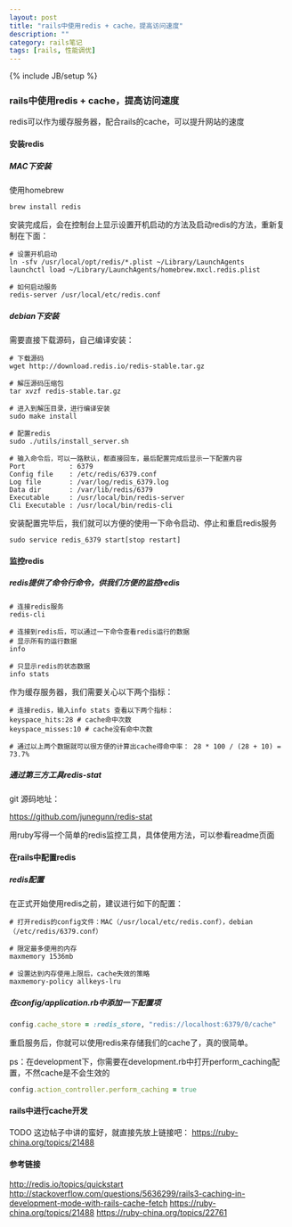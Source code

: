 ```yaml
---
layout: post
title: "rails中使用redis + cache，提高访问速度"
description: ""
category: rails笔记
tags: [rails, 性能调优]
---
```

{% include JB/setup %}

### rails中使用redis + cache，提高访问速度

redis可以作为缓存服务器，配合rails的cache，可以提升网站的速度

#### 安装redis

##### MAC下安装

使用homebrew

```shell
brew install redis
```

安装完成后，会在控制台上显示设置开机启动的方法及启动redis的方法，重新复制在下面：

```shell
# 设置开机启动
ln -sfv /usr/local/opt/redis/*.plist ~/Library/LaunchAgents
launchctl load ~/Library/LaunchAgents/homebrew.mxcl.redis.plist​

# 如何启动服务
redis-server /usr/local/etc/redis.conf
```

##### debian下安装

需要直接下载源码，自己编译安装：

```shell
# 下载源码
wget http://download.redis.io/redis-stable.tar.gz

# 解压源码压缩包
tar xvzf redis-stable.tar.gz

# 进入到解压目录，进行编译安装
sudo make install

# 配置redis
sudo ./utils/install_server.sh

# 输入命令后，可以一路默认，都直接回车，最后配置完成后显示一下配置内容
Port           : 6379
Config file    : /etc/redis/6379.conf
Log file       : /var/log/redis_6379.log
Data dir       : /var/lib/redis/6379
Executable     : /usr/local/bin/redis-server
Cli Executable : /usr/local/bin/redis-cli
```

安装配置完毕后，我们就可以方便的使用一下命令启动、停止和重启redis服务

```shell
sudo service redis_6379 start[stop restart]
```

#### 监控redis

##### redis提供了命令行命令，供我们方便的监控redis

```shell
# 连接redis服务
redis-cli

# 连接到redis后，可以通过一下命令查看redis运行的数据
# 显示所有的运行数据
info

# 只显示redis的状态数据
info stats
```

作为缓存服务器，我们需要关心以下两个指标：

```shell
# 连接redis，输入info stats 查看以下两个指标：
keyspace_hits:28 # cache命中次数
keyspace_misses:10 # cache没有命中次数

# 通过以上两个数据就可以很方便的计算出cache得命中率： 28 * 100 / (28 + 10) = 73.7%
```

##### 通过第三方工具redis-stat

git 源码地址：

https://github.com/junegunn/redis-stat

用ruby写得一个简单的redis监控工具，具体使用方法，可以参看readme页面

#### 在rails中配置redis

##### redis配置

在正式开始使用redis之前，建议进行如下的配置：

```shell
# 打开redis的config文件：MAC（/usr/local/etc/redis.conf），debian（/etc/redis/6379.conf）

# 限定最多使用的内存
maxmemory 1536mb

# 设置达到内存使用上限后，cache失效的策略
maxmemory-policy allkeys-lru
```

##### 在config/application.rb中添加一下配置项

```ruby
config.cache_store = :redis_store, "redis://localhost:6379/0/cache"
```

重启服务后，你就可以使用redis来存储我们的cache了，真的很简单。

ps：在development下，你需要在development.rb中打开perform_caching配置，不然cache是不会生效的

```ruby
config.action_controller.perform_caching = true
```

#### rails中进行cache开发

TODO
这边帖子中讲的蛮好，就直接先放上链接吧：
https://ruby-china.org/topics/21488

#### 参考链接

http://redis.io/topics/quickstart
http://stackoverflow.com/questions/5636299/rails3-caching-in-development-mode-with-rails-cache-fetch
https://ruby-china.org/topics/21488
https://ruby-china.org/topics/22761